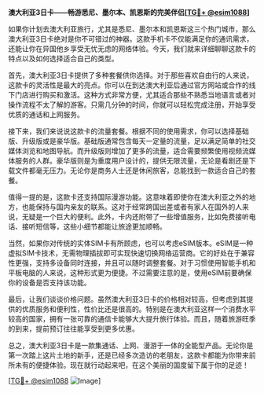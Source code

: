 **澳大利亚3日卡——畅游悉尼、墨尔本、凯恩斯的完美伴侣[[TG💪+ @esim1088](https://t.me/s/esim1088)]**

如果你计划去澳大利亚旅行，尤其是悉尼、墨尔本和凯恩斯这三个热门城市，那么澳大利亚3日卡绝对是你不可错过的神器。这款手机卡不仅能满足你的通讯需求，还能让你在异国他乡享受无忧无虑的网络体验。今天，我们就来详细聊聊这款卡的特点以及如何选择适合自己的类型。

首先，澳大利亚3日卡提供了多种套餐供你选择。对于那些喜欢自由行的人来说，这款卡的灵活性是最大的亮点。你可以在到达澳大利亚后通过官方网站或合作的线下门店进行购买和激活。这种方式非常方便，尤其适合那些不熟悉当地语言或者对操作流程不太了解的游客。只需几分钟的时间，你就可以轻松完成注册，开始享受优质的通话和上网服务。

接下来，我们来说说这款卡的流量套餐。根据不同的使用需求，你可以选择基础版、升级版或是豪华版。基础版通常包含每天一定量的流量，足以满足简单的社交媒体浏览和地图导航。而升级版则增加了更多的流量，适合需要频繁使用视频流媒体服务的人群。豪华版则是为重度用户设计的，提供无限流量，无论是看剧还是下载文件都毫无压力。无论你是商务人士还是休闲旅客，总能找到一款适合自己的套餐。

值得一提的是，这款卡还支持国际漫游功能。这意味着即使你在澳大利亚之外的地方，也能保持与国内亲友的联系。这对于经常跨国出差或者有家人在国外的人来说，无疑是一个巨大的便利。此外，卡内还附带了一些增值服务，比如免费接听电话、接听短信等，这些小细节都能让旅途更加顺畅。

当然，如果你对传统的实体SIM卡有所顾虑，也可以考虑eSIM版本。eSIM是一种虚拟SIM卡技术，无需物理插拔即可实现快速切换网络运营商。它的好处在于兼容性更强，支持多设备同时连接，并且可以随时调整套餐。对于习惯使用智能手机和平板电脑的人来说，这种形式更为便捷。不过需要注意的是，使用eSIM前要确保你的设备是否支持该功能。

最后，让我们谈谈价格问题。虽然澳大利亚3日卡的价格相对较高，但考虑到其提供的优质服务和便利性，性价比还是很高的。特别是在澳大利亚这样一个消费水平较高的国家，拥有一张可靠的通信卡能够大大提升旅行体验。而且，随着旅游旺季的到来，提前预订往往能享受到更多优惠。

总之，澳大利亚3日卡是一款集通话、上网、漫游于一体的全能型产品。无论你是第一次踏上这片土地的新手，还是已经多次造访的老朋友，这款卡都能为你带来前所未有的便捷体验。现在就行动起来吧，在这个美丽的国度留下属于你的足迹！

[[TG💪+ @esim1088](https://t.me/s/esim1088) ![Image](https://i.postimg.cc/4NQfJmqS/Snipaste-2025-05-13-00-14-12.png)]